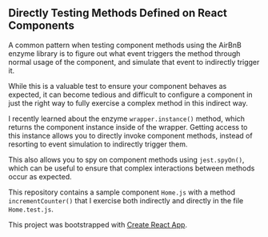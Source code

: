 ## Directly Testing Methods Defined on React Components

A common pattern when testing component methods using the AirBnB enzyme library is to figure out what event triggers the method through normal usage of the component, and simulate that event to indirectly trigger it.

While this is a valuable test to ensure your component behaves as expected, it can become tedious and difficult to configure a component in just the right way to fully exercise a complex method in this indirect way.

I recently learned about the enzyme `wrapper.instance()` method, which returns the component instance inside of the wrapper. Getting access to this instance allows you to directly invoke component methods, instead of resorting to event simulation to indirectly trigger them.

This also allows you to spy on component methods using `jest.spyOn()`, which can be useful to ensure that complex interactions between methods occur as expected.

This repository contains a sample component `Home.js` with a method `incrementCounter()` that I exercise both indirectly and directly in the file `Home.test.js`.


This project was bootstrapped with [Create React App](https://github.com/facebookincubator/create-react-app).
